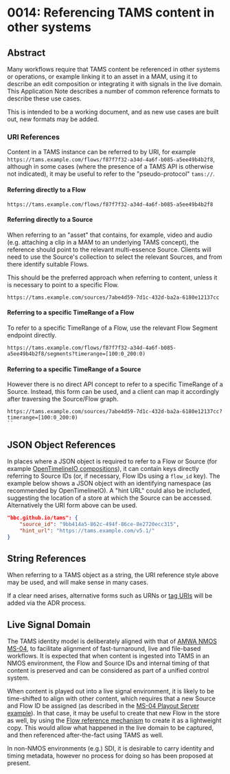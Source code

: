 # 0014: Referencing TAMS content in other systems

## Abstract

Many workflows require that TAMS content be referenced in other systems or operations, or example linking it to an asset in a MAM, using it to describe an edit composition or integrating it with signals in the live domain.
This Application Note describes a number of common reference formats to describe these use cases.

This is intended to be a working document, and as new use cases are built out, new formats may be added.

### URI References

Content in a TAMS instance can be referred to by URI, for example `https://tams.example.com/flows/f87f7f32-a34d-4a6f-b085-a5ee49b4b2f8`, although in some cases (where the presence of a TAMS API is otherwise not indicated), it may be useful to refer to the "pseudo-protocol" `tams://`.

#### Referring directly to a Flow

```text
https://tams.example.com/flows/f87f7f32-a34d-4a6f-b085-a5ee49b4b2f8
```

#### Referring directly to a Source

When referring to an "asset" that contains, for example, video and audio (e.g. attaching a clip in a MAM to an underlying TAMS concept), the reference should point to the relevant multi-essence Source.
Clients will need to use the Source's collection to select the relevant Sources, and from there identify suitable Flows.

This should be the preferred approach when referring to content, unless it is necessary to point to a specific Flow.

```text
https://tams.example.com/sources/7abe4d59-7d1c-432d-ba2a-6180e12137cc
```

#### Referring to a specific TimeRange of a Flow

To refer to a specific TimeRange of a Flow, use the relevant Flow Segment endpoint directly.

```text
https://tams.example.com/flows/f87f7f32-a34d-4a6f-b085-a5ee49b4b2f8/segments?timerange=[100:0_200:0)
```

#### Referring to a specific TimeRange of a Source

However there is no direct API concept to refer to a specific TimeRange of a Source.
Instead, this form can be used, and a client can map it accordingly after traversing the Source/Flow graph.

```text
https://tams.example.com/sources/7abe4d59-7d1c-432d-ba2a-6180e12137cc?timerange=[100:0_200:0)
``
```

## JSON Object References

In places where a JSON object is required to refer to a Flow or Source (for example [OpenTimelineIO compositions](./0015-using-tams-in-opentimelineio.md)), it can contain keys directly referring to Source IDs (or, if necessary, Flow IDs using a `flow_id` key).
The example below shows a JSON object with an identifying namespace (as recommended by OpenTimelineIO).
A "hint URL" could also be included, suggesting the location of a store at which the Source can be accessed.
Alternatively the URI form above can be used.

```json
"bbc.github.io/tams": {
    "source_id": "9bb414a5-862c-494f-86ce-8e2720ecc315",
    "hint_url": "https://tams.example.com/v5.1/"
}
```

## String References

When referring to a TAMS object as a string, the URI reference style above may be used, and will make sense in many cases.

If a clear need arises, alternative forms such as URNs or [tag URIs](https://www.rfc-editor.org/rfc/rfc4151.html) will be added via the ADR process.

## Live Signal Domain

The TAMS identity model is deliberately aligned with that of [AMWA NMOS MS-04](https://specs.amwa.tv/ms-04/releases/v1.0.0/docs/2.1._Summary_and_Definitions.html), to facilitate alignment of fast-turnaround, live and file-based workflows.
It is expected that when content is ingested into TAMS in an NMOS environment, the Flow and Source IDs and internal timing of that content is preserved and can be considered as part of a unified control system.

When content is played out into a live signal environment, it is likely to be time-shifted to align with other content, which requires that a new Source and Flow ID be assigned (as described in the [MS-04 Playout Server example](https://specs.amwa.tv/ms-04/releases/v1.0.0/docs/3.2._Composite_Media_Operations.html#playout-server)).
In that case, it may be useful to create that new Flow in the store as well, by using the [Flow reference mechanism](../../README.md#flow-and-media-timelines) to create it as a lightweight copy.
This would allow what happened in the live domain to be captured, and then referenced after-the-fact using TAMS as well.

In non-NMOS environments (e.g.) SDI, it is desirable to carry identity and timing metadata, however no process for doing so has been proposed at present.
